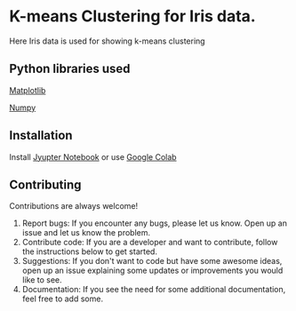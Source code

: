 # K-means Clustering for Iris data.

Here Iris data is used for showing k-means clustering 

## Python libraries used

[Matplotlib](https://matplotlib.org/)

[Numpy](https://numpy.org/)



## Installation

Install [Jyupter Notebook](https://docs.jupyter.org/en/latest/install.html)
 or use [Google Colab](https://colab.research.google.com/)

    

## Contributing

Contributions are always welcome!

1. Report bugs: If you encounter any bugs, please let us know. Open up an issue and let us know the problem.
2. Contribute code: If you are a developer and want to contribute, follow the instructions below to get started.
3. Suggestions: If you don't want to code but have some awesome ideas, open up an issue explaining some updates or improvements you would like to see.
4. Documentation: If you see the need for some additional documentation, feel free to add some.
